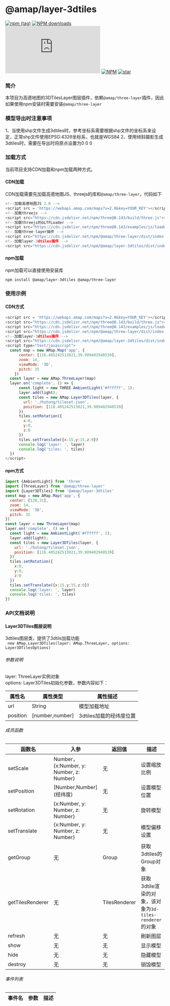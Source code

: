 # @amap/layer-3dtiles
[![npm (tag)](https://img.shields.io/npm/v/@amap/layer-3dtiles)](https://www.npmjs.org/package/@amap/layer-3dtiles)
[![NPM downloads](http://img.shields.io/npm/dm/@amap/layer-3dtiles.svg)](https://npmjs.org/package/@amap/layer-3dtiles)
![JS gzip size](http://img.badgesize.io/https://unpkg.com/@amap/layer-3dtiles/dist/index.js?compression=gzip&label=gzip%20size:%20JS)
[![NPM](https://img.shields.io/npm/l/@amap/layer-3dtiles)](https://github.com/AMap-Web/layer-3dtiles)
[![star](https://badgen.net/github/stars/amap-web/layer-3dtiles)](https://github.com/AMap-Web/layer-3dtiles)

### 简介
本项目为高德地图的3DTilesLayer图层插件，依赖`@amap/three-layer`插件，因此如果使用npm安装时需要安装`@amap/three-layer`

### 模型导出时注意事项
1、当使用shp文件生成3dtiles时，参考坐标系需要根据shp文件的坐标系来设定，正常shp文件使用EPSG:4326坐标系，也就是WGS84
2、使用倾斜摄影生成3dtiles时，需要在导出时将原点设置为0 0 0

### 加载方式
当前项目支持CDN加载和npm加载两种方式。

#### CDN加载
CDN加载需要先加载高德地图JS、threejs的库和`@amap/three-layer`，代码如下
```js
<!--加载高德地图JS 2.0 -->
<script src = 'https://webapi.amap.com/maps?v=2.0&key=YOUR_KEY'></script>
<!--加载threejs -->
<script src="https://cdn.jsdelivr.net/npm/three@0.143/build/three.js"></script>
<!--加载threejs的GLTFLoader -->
<script src="https://cdn.jsdelivr.net/npm/three@0.143/examples/js/loaders/GLTFLoader.js"></script>
<!--加载three-layer插件 -->
<script src="https://cdn.jsdelivr.net/npm/@amap/three-layer/dist/index.js"></script>
<!--加载layer-3dtiles插件 -->
<script src="https://cdn.jsdelivr.net/npm/@amap/layer-3dtiles/dist/index.js"></script>
```

#### npm加载
npm加载可以直接使用安装库
```shell
npm install @amap/layer-3dtiles @amap/three-layer
```

### 使用示例

#### CDN方式
```js
<script src = 'https://webapi.amap.com/maps?v=2.0&key=YOUR_KEY'></script>
<script src="https://cdn.jsdelivr.net/npm/three@0.143/build/three.js"></script>
<script src="https://cdn.jsdelivr.net/npm/three@0.143/examples/js/loaders/GLTFLoader.js"></script>
<script src="https://cdn.jsdelivr.net/npm/@amap/three-layer/dist/index.js"></script>
<!--加载layer-3dtiles插件 -->
<script src="https://cdn.jsdelivr.net/npm/@amap/layer-3dtiles/dist/index.js"></script>
<script type="text/javascript">
  const map = new AMap.Map('app', {
      center: [116.405242513021,39.909402940539],
      zoom: 14,
      viewMode: '3D',
      pitch: 35
    })
  const layer = new AMap.ThreeLayer(map)
  layer.on('complete', () => {
      const light = new THREE.AmbientLight('#ffffff', 1);
      layer.add(light);
      const tiles = new AMap.Layer3DTiles(layer, {
        url: './hutong/tileset.json',
        position: [116.405242513021,39.909402940539]
      })
      tiles.setRotation({
        x:0,
        y:0,
        z:0
      })
      tiles.setTranslate({x:15,y:15,z:0})
      console.log('layer: ', layer)
      console.log('tiles: ', tiles)
  })
</script>
```

#### npm方式
```js
import {AmbientLight} from 'three'
import {ThreeLayer} from '@amap/three-layer'
import {Layer3DTiles} from '@amap/layer-3dtiles'
const map = new AMap.Map('app', {
  center: [120,31],
  zoom: 14,
  viewMode: '3D',
  pitch: 35
})
const layer = new ThreeLayer(map)
layer.on('complete', () => {
  const light = new AmbientLight('#ffffff', 1);
  layer.add(light);
  const tiles = new Layer3DTiles(layer, {
    url: './hutong/tileset.json',
    position: [116.405242513021,39.909402940539]
  })
  tiles.setRotation({
    x:0,
    y:0,
    z:0
  })
  tiles.setTranslate({x:15,y:15,z:0})
  console.log('layer: ', layer)
  console.log('tiles: ', tiles)
})
```

### API文档说明

#### Layer3DTiles图层说明
3dtiles图层类，提供了3dtils加载功能<br/>
``  new AMap.Layer3DTiles(layer: AMap.ThreeLayer, options: Layer3DTilesOptions)  ``<br/>
###### 参数说明
layer: ThreeLayer实例对象<br/>
options: Layer3DTiles初始化参数，参数内容如下：

| 属性名 | 属性类型                             | 属性描述                              |
| ---- |----------------------------------|-----------------------------------|
| url | String                           | 模型加载地址                            |
| position | [number,number] | 3dtiles加载的经纬度位置 |

###### 成员函数

| 函数名         | 入参                                      | 返回值             | 描述                                       |
|-------------|-----------------------------------------|-----------------|------------------------------------------|
| setScale    | Number，{x:Number, y: Number, z: Number} | 无               | 设置缩放比例                                   |
| setPosition | [Number,Number] (经纬度)                   | 无               | 设置模型位置                                   |
| setRotation | {x:Number, y: Number, z: Number}        | 无               | 旋转模型                                     |
| setTranslate | {x:Number, y: Number, z: Number}        | 无               | 模型偏移设置                                   |
| getGroup    | 无                                       | Group           | 获取3dtiles的Group对象                        |
| getTilesRenderer | 无                                       | TilesRenderer   | 获取3dtile渲染的对象，该对象为`3d-tiles-renderer`的对象 |
| refresh     | 无                                       | 无               | 刷新图层                                     |
| show        | 无                                       | 无               | 显示模型                                     |
| hide        | 无                                       | 无               | 隐藏模型                                     |
| destroy     | 无                                       | 无               | 销毁模型                                     |

###### 事件列表

| 事件名 | 参数                               | 描述                                     |
| ---- |----------------------------------|----------------------------------------|
